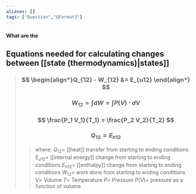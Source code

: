 ```yaml
---
aliases: []
tags: ["Question","QFormat3"]
---
```


#### What are the
## Equations needed for calculating changes between [[state (thermodynamics)|states]]


> ### $$ \begin{align*}Q_{12} - W_{12} &= E_{u12} \end{align*} $$ 
> ### $$ W_{12} = \int dW = \int P(V) \cdot dV $$ 
> ### $$ \frac{P_1 V_1}{T_1} = \frac{P_2 V_2}{T_2} $$ 
> ### $$ Q_{12} = E_{h12} $$ 
>> where:
>> $Q_{12}=$ [[heat]] transfer from starting to ending conditions
>> $E_{u12}=$ [[internal energy]] change from starting to ending conditions
>> $E_{h12}=$ [[enthalpy]] change from starting to ending conditions
>> $W_{12}=$ work done from starting to ending conditions
>> $V=$ Volume
>> $T=$ Temperature
>> $P=$ Pressure
>> $P(V)=$ pressure as a function of volume
